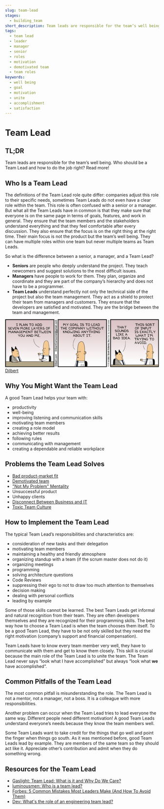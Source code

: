```yaml
---
slug: team-lead
stages:
  - building_team
short_description: Team leads are responsible for the team’s well being. They protect their team from managers and stakeholders. They ensure that the team and stakeholders are on the same page.
tags:
  - team lead
  - leader
  - manager
  - senior
  - roles
  - motivation
  - demotivated team
  - team roles
keywords:
  - well being
  - goal
  - motivation
  - unite
  - accomplishment
  - satisfaction
---
```


# Team Lead

## TL;DR

Team leads are responsible for the team’s well being. Who should be a Team Lead and how to do the job right? Read more!

## Who Is a Team Lead

The definitions of the Team Lead role quite differ: companies adjust this role to their specific needs, sometimes Team Leads do not even have a clear role within the team. This role is often confused with a senior or a manager. But what all the Team Leads have in common is that they make sure that everyone is on the same page in terms of goals, features, and work in general. They ensure that the team members and the stakeholders understand everything and that they feel comfortable after every discussion. They also ensure that the focus is on the right thing at the right time. Their main focus is not the product but the team’s well being. They can have multiple roles within one team but never multiple teams as Team Leads.

So what is the difference between a senior, a manager, and a Team Lead?

- **Seniors** are people who deeply understand the project. They teach newcomers and suggest solutions to the most difficult issues.
- **Managers** have people to work for them. They plan, organize and coordinate and they are part of the company’s hierarchy and does not have to be a programmer.
- **Team Leads** understand perfectly not only the technical side of the project but also the team management. They act as a shield to protect their team from managers and customers. They ensure that the developers are satisfied and motivated. They are the bridge between the team and management.

![Management](/files/team_lead.png)
[Dilbert](https://dilbert.com/strip/2011-04-14)

## Why You Might Want the Team Lead

A good Team Lead helps your team with:

- productivity
- well-being
- improving listening and communication skills
- motivating team members
- creating a role model
- achieving better results
- following rules
- communicating with management
- creating a dependable and reliable workplace

## Problems the Team Lead Solves

- [Bad product-market fit](/problems/bad-product-market-fit)
- [Demotivated team](/problems/demotivated-team)
- ["Not My Problem" Mentality](/problems/not-my-problem-mentality)
- Unsuccessful product
- Unhappy clients
- [Disconnect Between Business and IT](/problems/disconnect-between-business-and-it)
- [Toxic Team Culture](/problems/toxic-team-culture)

## How to Implement the Team Lead

The typical Team Lead’s responsibilities and characteristics are:

- consideration of new tasks and their delegation
- motivating team members
- maintaining a healthy and friendly atmosphere
- organizing standup with a team (if the scrum master does not do it)
- organizing meetings
- programming
- solving architecture questions
- Code Reviews
- suppressing their ego to not to draw too much attention to themselves
- decision making
- dealing with personal conflicts
- leading by example

Some of those skills cannot be learned. The best Team Leads get informal and natural recognition from their team. They are often developers themselves and they are recognized for their programming skills. The best way how to choose a Team Lead is when the team chooses them itself. To be a good Team Lead, they have to be not only skilled but they need the right motivation (company’s support and financial compensation).

Team Leads have to know every team member very well, they have to communicate with them and get to know them closely. This skill is crucial because the main role of the Team Lead is to unite the team. The Team Lead never says “look what I have accomplished” but always “look what **we** have accomplished”.

## Common Pitfalls of the Team Lead

The most common pitfall is misunderstanding the role. The Team Lead is not a mentor, not a manager, not a boss. It is a colleague with more responsibilities.

Another problem can occur when the Team Lead tries to lead everyone the same way. Different people need different motivation! A good Team Leads understand everyone’s needs because they know the team members well.

Some Team Leads want to take credit for the things that go well and point the finger when things go south. As it was mentioned before, good Team Leads lead by example. They are members of the same team so they should act like it. Appreciate other’s contribution and admit when they do something wrong.

## Resources for the Team Lead

- [Gaslight: Team Lead: What is it and Why Do We Care?](https://teamgaslight.com/blog/team-lead-what-is-it-and-why-do-we-care)
- [luminousmen: Who is a team lead?](https://luminousmen.com/post/who-is-a-team-lead)
- [Forbes: 5 Common Mistakes Most Leaders Make (And How To Avoid Them)](https://www.forbes.com/sites/deeppatel/2017/11/21/5-common-mistakes-most-leaders-make-and-how-to-avoid-them/#16299f57242d)
- [Dev: What's the role of an engineering team lead?](https://dev.to/pawel_ledwon/whats-the-role-of-an-engineering-team-lead--47hc)

